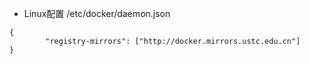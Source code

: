 - Linux配置 /etc/docker/daemon.json
```
{
        "registry-mirrors": ["http://docker.mirrors.ustc.edu.cn"]
}
```